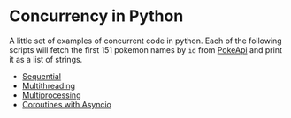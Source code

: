 # Concurrency in Python

A little set of examples of concurrent code in python.
Each of the following scripts will fetch the first 151 pokemon names by `id` from [PokeApi](https://pokeapi.co/) and print it as a list of strings.

* [Sequential](./src/multithreading_pokemon.py)
* [Multithreading](./src/multithreading_pokemon.py)
* [Multiprocessing](./src/multiprocessing_pokemon.py)
* [Coroutines with Asyncio](./src/asyncio_pokemon.py)
